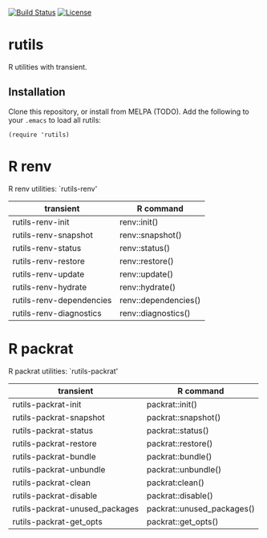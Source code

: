[![Build Status](https://github.com/ShuguangSun/rutils/workflows/CI/badge.svg)](https://github.com/ShuguangSun/rutils/actions)
[![License](http://img.shields.io/:license-gpl3-blue.svg)](http://www.gnu.org/licenses/gpl-3.0.html)

# rutils

R utilities with transient.

## Installation

Clone this repository, or install from MELPA (TODO). Add the following to your `.emacs` to load all rutils:

``` elisp
(require 'rutils)
```


# R renv

R renv utilities: `rutils-renv'

| transient                | R command            |
|--------------------------|----------------------|
| rutils-renv-init         | renv::init()         |
| rutils-renv-snapshot     | renv::snapshot()     |
| rutils-renv-status       | renv::status()       |
| rutils-renv-restore      | renv::restore()      |
| rutils-renv-update       | renv::update()       |
| rutils-renv-hydrate      | renv::hydrate()      |
| rutils-renv-dependencies | renv::dependencies() |
| rutils-renv-diagnostics  | renv::diagnostics()  |

# R packrat

R packrat utilities: `rutils-packrat'

| transient                      | R command                  |
|--------------------------------|----------------------------|
| rutils-packrat-init            | packrat::init()            |
| rutils-packrat-snapshot        | packrat::snapshot()        |
| rutils-packrat-status          | packrat::status()          |
| rutils-packrat-restore         | packrat::restore()         |
| rutils-packrat-bundle          | packrat::bundle()          |
| rutils-packrat-unbundle        | packrat::unbundle()        |
| rutils-packrat-clean           | packrat:clean()            |
| rutils-packrat-disable         | packrat::disable()         |
| rutils-packrat-unused_packages | packrat::unused_packages() |
| rutils-packrat-get_opts        | packrat::get_opts()        |
